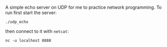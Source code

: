 A simple echo server on UDP for me to practice network programming. To run
first start the server:
```
./udp_echo
```
then connect to it with `netcat`:
```
nc -u localhost 8888
````
